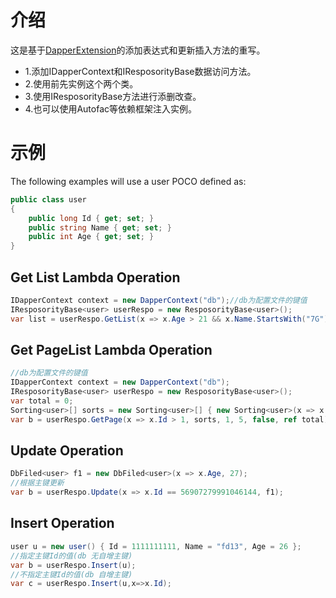# 介绍

这是基于[DapperExtension](https://github.com/tmsmith/Dapper-Extensions)的添加表达式和更新插入方法的重写。
* 1.添加IDapperContext和IResposorityBase数据访问方法。
* 2.使用前先实例这个两个类。
* 3.使用IResposorityBase方法进行添删改查。
* 4.也可以使用Autofac等依赖框架注入实例。

# 示例
The following examples will use a user POCO defined as:

```c#
public class user
{
    public long Id { get; set; }
    public string Name { get; set; }
    public int Age { get; set; }
}
```


## Get List Lambda Operation

```c#
IDapperContext context = new DapperContext("db");//db为配置文件的键值
IResposorityBase<user> userRespo = new ResposorityBase<user>();
var list = userRespo.GetList(x => x.Age > 21 && x.Name.StartsWith("7G"), null);
```

## Get PageList Lambda Operation

```c#
//db为配置文件的键值
IDapperContext context = new DapperContext("db");
IResposorityBase<user> userRespo = new ResposorityBase<user>();
var total = 0;
Sorting<user>[] sorts = new Sorting<user>[] { new Sorting<user>(x => x.Id, SortType.Desc) };
var b = userRespo.GetPage(x => x.Id > 1, sorts, 1, 5, false, ref total);
```

## Update Operation

```c#
DbFiled<user> f1 = new DbFiled<user>(x => x.Age, 27);
//根据主键更新
var b = userRespo.Update(x => x.Id == 56907279991046144, f1);
```

## Insert Operation

```c#
user u = new user() { Id = 1111111111, Name = "fd13", Age = 26 };
//指定主键Id的值(db 无自增主键)
var b = userRespo.Insert(u);
//不指定主键Id的值(db 自增主键)
var c = userRespo.Insert(u,x=>x.Id);
```





